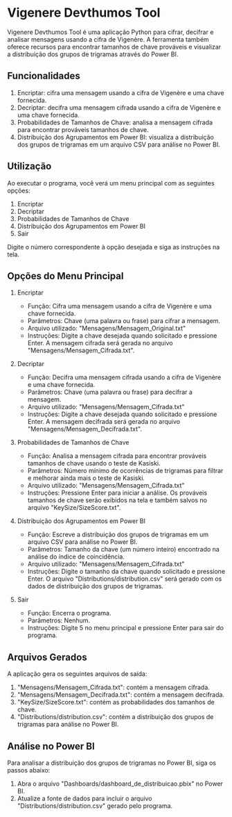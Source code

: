 # Vigenere Devthumos Tool

Vigenere Devthumos Tool é uma aplicação Python para cifrar, decifrar e analisar mensagens usando a cifra de Vigenère. A ferramenta também oferece recursos para encontrar tamanhos de chave prováveis e visualizar a distribuição dos grupos de trigramas através do Power BI.

## Funcionalidades

1. Encriptar: cifra uma mensagem usando a cifra de Vigenère e uma chave fornecida.
2. Decriptar: decifra uma mensagem cifrada usando a cifra de Vigenère e uma chave fornecida.
3. Probabilidades de Tamanhos de Chave: analisa a mensagem cifrada para encontrar prováveis tamanhos de chave.
4. Distribuição dos Agrupamentos em Power BI: visualiza a distribuição dos grupos de trigramas em um arquivo CSV para análise no Power BI.

## Utilização

Ao executar o programa, você verá um menu principal com as seguintes opções:

1. Encriptar
2. Decriptar
3. Probabilidades de Tamanhos de Chave
4. Distribuição dos Agrupamentos em Power BI
5. Sair

Digite o número correspondente à opção desejada e siga as instruções na tela.

## Opções do Menu Principal

1. Encriptar
   - Função: Cifra uma mensagem usando a cifra de Vigenère e uma chave fornecida.
   - Parâmetros: Chave (uma palavra ou frase) para cifrar a mensagem.
   - Arquivo utilizado: "Mensagens/Mensagem_Original.txt"
   - Instruções: Digite a chave desejada quando solicitado e pressione Enter. A mensagem cifrada será gerada no arquivo "Mensagens/Mensagem_Cifrada.txt".

2. Decriptar
   - Função: Decifra uma mensagem cifrada usando a cifra de Vigenère e uma chave fornecida.
   - Parâmetros: Chave (uma palavra ou frase) para decifrar a mensagem.
   - Arquivo utilizado: "Mensagens/Mensagem_Cifrada.txt"
   - Instruções: Digite a chave desejada quando solicitado e pressione Enter. A mensagem decifrada será gerada no arquivo "Mensagens/Mensagem_Decifrada.txt".

3. Probabilidades de Tamanhos de Chave
   - Função: Analisa a mensagem cifrada para encontrar prováveis tamanhos de chave usando o teste de Kasiski.
   - Parâmetros: Número mínimo de ocorrências de trigramas para filtrar e melhorar ainda mais o teste de Kasiski.
   - Arquivo utilizado: "Mensagens/Mensagem_Cifrada.txt"
   - Instruções: Pressione Enter para iniciar a análise. Os prováveis tamanhos de chave serão exibidos na tela e também salvos no arquivo "KeySize/SizeScore.txt".

4. Distribuição dos Agrupamentos em Power BI
   - Função: Escreve a distribuição dos grupos de trigramas em um arquivo CSV para análise no Power BI.
   - Parâmetros: Tamanho da chave (um número inteiro) encontrado na análise do índice de coincidência.
   - Arquivo utilizado: "Mensagens/Mensagem_Cifrada.txt"
   - Instruções: Digite o tamanho da chave quando solicitado e pressione Enter. O arquivo "Distributions/distribution.csv" será gerado com os dados de distribuição dos grupos de trigramas.

5. Sair
   - Função: Encerra o programa.
   - Parâmetros: Nenhum.
   - Instruções: Digite 5 no menu principal e pressione Enter para sair do programa.


## Arquivos Gerados

A aplicação gera os seguintes arquivos de saída:

1. "Mensagens/Mensagem_Cifrada.txt": contém a mensagem cifrada.
2. "Mensagens/Mensagem_Decifrada.txt": contém a mensagem decifrada.
3. "KeySize/SizeScore.txt": contém as probabilidades dos tamanhos de chave.
4. "Distributions/distribution.csv": contém a distribuição dos grupos de trigramas para análise no Power BI.

## Análise no Power BI

Para analisar a distribuição dos grupos de trigramas no Power BI, siga os passos abaixo:

1. Abra o arquivo "Dashboards/dashboard_de_distribuicao.pbix" no Power BI.
2. Atualize a fonte de dados para incluir o arquivo "Distributions/distribution.csv" gerado pelo programa.